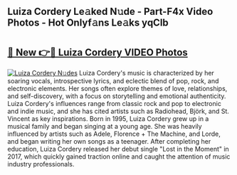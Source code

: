 ## Luiza Cordery Le𝚊ked N𝚞de - Part-F4x Video Photos - Hot Onlyf𝚊ns Le𝚊ks yqClb

# <h2><a href="http://ab28966.deff.icu/?id=Luiza+Cordery">🔗 New 👉🔴 Luiza Cordery VIDEO Photos</a></h2>

[![Luiza Cordery N𝚞des](https://i.imgur.com/rIISA9y.gif)](http://ab28966.deff.icu/?id=Luiza+Cordery)
Luiza Cordery's music is characterized by her soaring vocals, introspective lyrics, and eclectic blend of pop, rock, and electronic elements. Her songs often explore themes of love, relationships, and self-discovery, with a focus on storytelling and emotional authenticity. Luiza Cordery's influences range from classic rock and pop to electronic and indie music, and she has cited artists such as Radiohead, Björk, and St. Vincent as key inspirations. Born in 1995, Luiza Cordery grew up in a musical family and began singing at a young age. She was heavily influenced by artists such as Adele, Florence + The Machine, and Lorde, and began writing her own songs as a teenager. After completing her education, Luiza Cordery released her debut single "Lost in the Moment" in 2017, which quickly gained traction online and caught the attention of music industry professionals.
